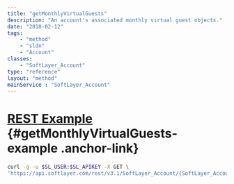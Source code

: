 ```yaml
---
title: "getMonthlyVirtualGuests"
description: "An account's associated monthly virtual guest objects."
date: "2018-02-12"
tags:
    - "method"
    - "sldn"
    - "Account"
classes:
    - "SoftLayer_Account"
type: "reference"
layout: "method"
mainService : "SoftLayer_Account"
---
```


# [REST Example](#getMonthlyVirtualGuests-example) <a href="/article/rest/"><i class="fas fa-question"></i></a> {#getMonthlyVirtualGuests-example .anchor-link} 
```bash
curl -g -u $SL_USER:$SL_APIKEY -X GET \
'https://api.softlayer.com/rest/v3.1/SoftLayer_Account/{SoftLayer_AccountID}/getMonthlyVirtualGuests'
```

